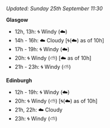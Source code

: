 *Updated: Sunday 25th September 11:30*

**Glasgow**

* 12h, 13h: :cyclone: Windy (:cloud:)
* 14h - 16h: :cloud: Cloudy [:cyclone:(:cloud:) as of 10h]
* 17h - 19h: :cyclone: Windy (:cloud:)
* 20h: :cyclone: Windy (:partly_sunny:) [:cloud: as of 10h]
* 21h - 23h: :cyclone: Windy (:partly_sunny:)

**Edinburgh**

* 12h - 19h: :cyclone: Windy (:cloud:)
* 20h: :cyclone: Windy (:partly_sunny:) [:cyclone:(:cloud:) as of 10h]
* 21h, 22h: :cloud: Cloudy
* 23h: :cyclone: Windy (:partly_sunny:)
